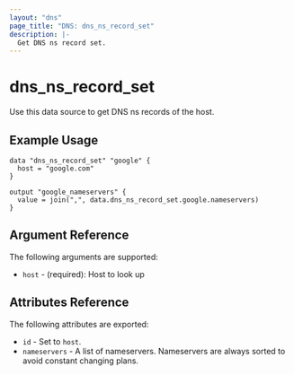 ```yaml
---
layout: "dns"
page_title: "DNS: dns_ns_record_set"
description: |-
  Get DNS ns record set.
---
```


# dns_ns_record_set

Use this data source to get DNS ns records of the host.

## Example Usage

```hcl
data "dns_ns_record_set" "google" {
  host = "google.com"
}

output "google_nameservers" {
  value = join(",", data.dns_ns_record_set.google.nameservers)
}
```

## Argument Reference

The following arguments are supported:

 * `host` - (required): Host to look up

## Attributes Reference

The following attributes are exported:

 * `id` - Set to `host`.
 * `nameservers` - A list of nameservers. Nameservers are always sorted to avoid constant changing plans.
